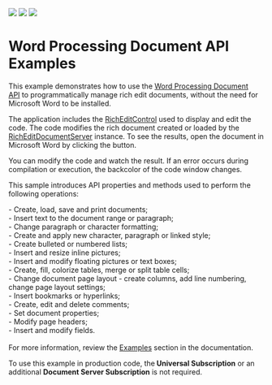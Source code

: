 <!-- default badges list -->
![](https://img.shields.io/endpoint?url=https://codecentral.devexpress.com/api/v1/VersionRange/134077035/16.1.15%2B)
[![](https://img.shields.io/badge/Open_in_DevExpress_Support_Center-FF7200?style=flat-square&logo=DevExpress&logoColor=white)](https://supportcenter.devexpress.com/ticket/details/T418535)
[![](https://img.shields.io/badge/📖_How_to_use_DevExpress_Examples-e9f6fc?style=flat-square)](https://docs.devexpress.com/GeneralInformation/403183)
<!-- default badges end -->
# Word Processing Document API Examples


<p>This example demonstrates how to use the <a href="https://documentation.devexpress.com/#DocumentServer/CustomDocument17488">Word Processing Document API</a> to programmatically manage rich edit documents, without the need for Microsoft Word to be installed.</p>
<p>The application includes the <a href="https://documentation.devexpress.com/#WindowsForms/CustomDocument6975">RichEditControl</a> used to display and edit the code. The code modifies the rich document created or loaded by the <a href="https://documentation.devexpress.com/#CoreLibraries/clsDevExpressXtraRichEditRichEditDocumentServertopic">RichEditDocumentServer</a> instance. To see the results, open the document in Microsoft Word by clicking the button.</p>
<p>You can modify the code and watch the result. If an error occurs during compilation or execution, the backcolor of the code window changes.</p>
<p>This sample introduces API properties and methods used to perform the following operations:</p>
- Create, load, save and print documents; <br>- Insert text to the document range or paragraph; <br>- Change paragraph or character formatting; <br>- Create and apply new character, paragraph or linked style;<br>- Create bulleted or numbered lists; <br>- Insert and resize inline pictures; <br>- Insert and modify floating pictures or text boxes; <br>- Create, fill, colorize tables, merge or split table cells; <br>- Change document page layout - create columns, add line numbering, change page layout settings;<br>- Insert bookmarks or hyperlinks; <br>- Create, edit and delete comments; <br>- Set document properties; <br>- Modify page headers; <br>- Insert and modify fields.<br><br>For more information, review the <a href="https://documentation.devexpress.com/#DocumentServer/CustomDocument116810">Examples</a> section in the documentation.<br>
<p>To use this example in production code, the<strong> Universal Subscription</strong> or an additional <strong>Document Server Subscription</strong> is not required.</p>

<br/>


